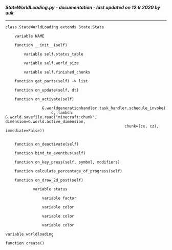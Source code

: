 ***StateWorldLoading.py - documentation - last updated on 12.6.2020 by uuk***
___

    class StateWorldLoading extends State.State

        variable NAME

        function __init__(self)

            variable self.status_table

            variable self.world_size

            variable self.finished_chunks

        function get_parts(self) -> list

        function on_update(self, dt)

        function on_activate(self)
                    
                    G.worldgenerationhandler.task_handler.schedule_invoke(
                        c, lambda: G.world.savefile.read("minecraft:chunk", dimension=G.world.active_dimension,
                                                        chunk=(cx, cz), immediate=False))


        function on_deactivate(self)

        function bind_to_eventbus(self)

        function on_key_press(self, symbol, modifiers)

        function calculate_percentage_of_progress(self)

        function on_draw_2d_post(self)

                variable status

                    variable factor

                    variable color

                    variable color

                    variable color

    variable worldloading

    function create()